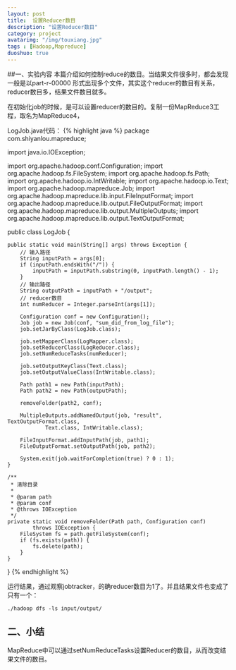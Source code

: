 ```yaml
---
layout: post
title:  设置Reducer数目
description: "设置Reducer数目"
category: project
avatarimg: "/img/touxiang.jpg"
tags : [Hadoop,Mapreduce]
duoshuo: true
---
```


##一、实验内容
本篇介绍如何控制reduce的数目。当结果文件很多时，都会发现一般是以part-r-00000 形式出现多个文件，其实这个reducer的数目有关系，reducer数目多，结果文件数目就多。

<!-- more -->

在初始化job的时候，是可以设置reducer的数目的。复制一份MapReduce3工程，取名为MapReduce4，

LogJob.java代码：
{% highlight java %}
package com.shiyanlou.mapreduce;

import java.io.IOException;

import org.apache.hadoop.conf.Configuration;
import org.apache.hadoop.fs.FileSystem;
import org.apache.hadoop.fs.Path;
import org.apache.hadoop.io.IntWritable;
import org.apache.hadoop.io.Text;
import org.apache.hadoop.mapreduce.Job;
import org.apache.hadoop.mapreduce.lib.input.FileInputFormat;
import org.apache.hadoop.mapreduce.lib.output.FileOutputFormat;
import org.apache.hadoop.mapreduce.lib.output.MultipleOutputs;
import org.apache.hadoop.mapreduce.lib.output.TextOutputFormat;

public class LogJob {

	public static void main(String[] args) throws Exception {
		// 输入路径
		String inputPath = args[0];
		if (inputPath.endsWith("/")) {
			inputPath = inputPath.substring(0, inputPath.length() - 1);
		}
		// 输出路径
		String outputPath = inputPath + "/output";
		// reducer数目
		int numReducer = Integer.parseInt(args[1]);

		Configuration conf = new Configuration();
		Job job = new Job(conf, "sum_did_from_log_file");
		job.setJarByClass(LogJob.class);

		job.setMapperClass(LogMapper.class);
		job.setReducerClass(LogReducer.class);
		job.setNumReduceTasks(numReducer);

		job.setOutputKeyClass(Text.class);
		job.setOutputValueClass(IntWritable.class);

		Path path1 = new Path(inputPath);
		Path path2 = new Path(outputPath);

		removeFolder(path2, conf);

		MultipleOutputs.addNamedOutput(job, "result", TextOutputFormat.class,
				Text.class, IntWritable.class);

		FileInputFormat.addInputPath(job, path1);
		FileOutputFormat.setOutputPath(job, path2);

		System.exit(job.waitForCompletion(true) ? 0 : 1);
	}

	/**
	 * 清除目录
	 * 
	 * @param path
	 * @param conf
	 * @throws IOException
	 */
	private static void removeFolder(Path path, Configuration conf)
			throws IOException {
		FileSystem fs = path.getFileSystem(conf);
		if (fs.exists(path)) {
			fs.delete(path);
		}
	}
}
{% endhighlight %}

运行结果，通过观察jobtracker，的确reducer数目为1了。并且结果文件也变成了只有一个：

	./hadoop dfs -ls input/output/


## 二、小结

MapReduce中可以通过setNumReduceTasks设置Reducer的数目，从而改变结果文件的数目。